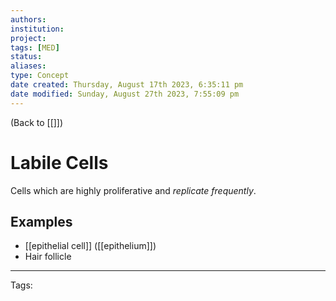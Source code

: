 ```yaml
---
authors: 
institution: 
project: 
tags: [MED]
status: 
aliases: 
type: Concept
date created: Thursday, August 17th 2023, 6:35:11 pm
date modified: Sunday, August 27th 2023, 7:55:09 pm
---
```


(Back to [[]])

# Labile Cells

Cells which are highly proliferative and _replicate frequently_.
## Examples
- [[epithelial cell]] ([[epithelium]])
- Hair follicle

---
Tags: